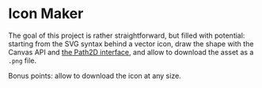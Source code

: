 # Icon Maker

The goal of this project is rather straightforward, but filled with potential: starting from the SVG syntax behind a vector icon, draw the shape with the Canvas API and [the Path2D interface](https://developer.mozilla.org/en-US/docs/Web/API/Path2D), and allow to download the asset as a `.png` file.

Bonus points: allow to download the icon at any size.
